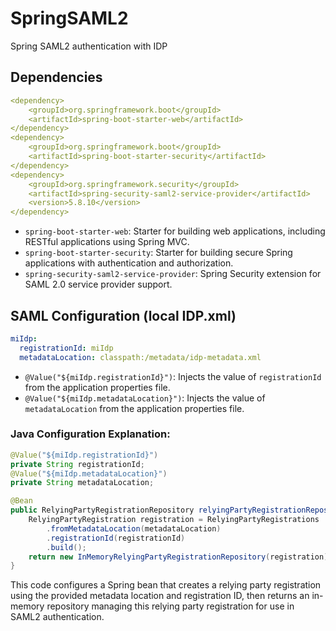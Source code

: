 # SpringSAML2

Spring SAML2 authentication with IDP

## Dependencies

```yml
<dependency>
    <groupId>org.springframework.boot</groupId>
    <artifactId>spring-boot-starter-web</artifactId>
</dependency>
<dependency>
    <groupId>org.springframework.boot</groupId>
    <artifactId>spring-boot-starter-security</artifactId>
</dependency>
<dependency>
    <groupId>org.springframework.security</groupId>
    <artifactId>spring-security-saml2-service-provider</artifactId>
    <version>5.8.10</version>
</dependency>
```

- `spring-boot-starter-web`: Starter for building web applications, including RESTful applications using Spring MVC.
- `spring-boot-starter-security`: Starter for building secure Spring applications with authentication and authorization.
- `spring-security-saml2-service-provider`: Spring Security extension for SAML 2.0 service provider support.

## SAML Configuration (local IDP.xml)
```yml
miIdp:
  registrationId: miIdp
  metadataLocation: classpath:/metadata/idp-metadata.xml
```

- `@Value("${miIdp.registrationId}")`: Injects the value of `registrationId` from the application properties file.
- `@Value("${miIdp.metadataLocation}")`: Injects the value of `metadataLocation` from the application properties file.

### Java Configuration Explanation:

```java
@Value("${miIdp.registrationId}")
private String registrationId;
@Value("${miIdp.metadataLocation}")
private String metadataLocation;

@Bean
public RelyingPartyRegistrationRepository relyingPartyRegistrationRepository() {
    RelyingPartyRegistration registration = RelyingPartyRegistrations
        .fromMetadataLocation(metadataLocation)
        .registrationId(registrationId)
        .build();
    return new InMemoryRelyingPartyRegistrationRepository(registration);
}
```


This code configures a Spring bean that creates a relying party registration using the provided metadata location and registration ID, then returns an in-memory repository managing this relying party registration for use in SAML2 authentication.




